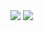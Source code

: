 <div><img src="https://github-readme-stats.vercel.app/api?username=relsa228&theme=tokyonight&show_icons=true">
<img src="https://github-readme-stats.vercel.app/api/top-langs/?username=relsa228&layout=compact&theme=tokyonight"></div>
